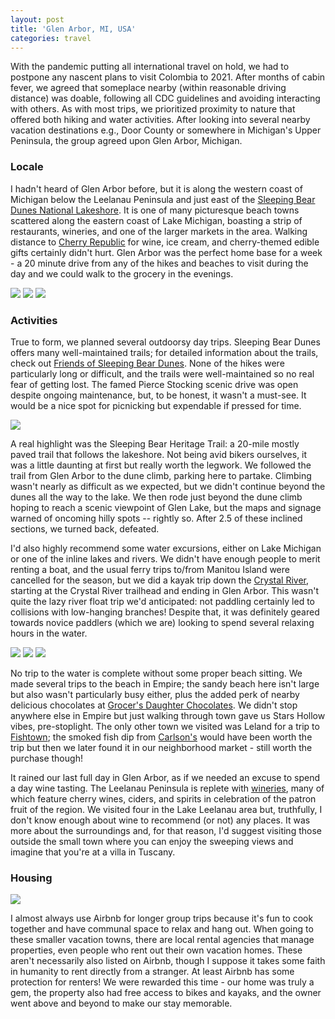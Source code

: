 ```yaml
---
layout: post
title: 'Glen Arbor, MI, USA'
categories: travel
---
```


With the pandemic putting all international travel on hold, we had to postpone any nascent plans to visit Colombia to 2021. After months of cabin fever, we agreed that someplace nearby (within reasonable driving distance) was doable, following all CDC guidelines and avoiding interacting with others. As with most trips, we prioritized proximity to nature that offered both hiking and water activities. After looking into several nearby vacation destinations e.g., Door County or somewhere in Michigan's Upper Peninsula, the group agreed upon Glen Arbor, Michigan.

### Locale

I hadn't heard of Glen Arbor before, but it is along the western coast of Michigan below the Leelanau Peninsula and just east of the [Sleeping Bear Dunes National Lakeshore](https://www.nps.gov/slbe/index.htm). It is one of many picturesque beach towns scattered along the eastern coast of Lake Michigan, boasting a strip of restaurants, wineries, and one of the larger markets in the area. Walking distance to [Cherry Republic](https://cherryrepublic.com/locations/glen-arbor/) for wine, ice cream, and cherry-themed edible gifts certainly didn't hurt. Glen Arbor was the perfect home base for a week - a 20 minute drive from any of the hikes and beaches to visit during the day and we could walk to the grocery in the evenings.

<p class="imagecont three">
  <a href="/assets/glen_arbor/m22.jpg" data-lightbox="glen_arbor" data-title="M22 wine patio"><img src="/assets/glen_arbor/m22.jpg"/></a>
  <a href="/assets/glen_arbor/cyclery.jpg" data-lightbox="glen_arbor" data-title="The Cyclery bike rental shop"><img src="/assets/glen_arbor/cyclery.jpg" /></a>
  <a href="/assets/glen_arbor/cherry_republic.jpg" data-lightbox="glen_arbor" data-title="Cherry Republic"><img src="/assets/glen_arbor/cherry_republic.jpg" /></a>
</p>

### Activities

True to form, we planned several outdoorsy day trips. Sleeping Bear Dunes offers many well-maintained trails; for detailed information about the trails, check out [Friends of Sleeping Bear Dunes](https://friendsofsleepingbear.org/trails/). None of the hikes were particularly long or difficult, and the trails were well-maintained so no real fear of getting lost. The famed Pierce Stocking scenic drive was open despite ongoing maintenance, but, to be honest, it wasn't a must-see. It would be a nice spot for picnicking but expendable if pressed for time.

<a href="/assets/glen_arbor/pierce_stocking.jpg" data-lightbox="glen_arbor" data-title="Lake Michigan overlook from viewpoint along the Pierce Stocking scenic drive"><img class="image float-left travel blog" src="/assets/glen_arbor/pierce_stocking.jpg"/></a>

A real highlight was the Sleeping Bear Heritage Trail: a 20-mile mostly paved trail that follows the lakeshore. Not being avid bikers ourselves, it was a little daunting at first but really worth the legwork. We followed the trail from Glen Arbor to the dune climb, parking here to partake. Climbing wasn't nearly as difficult as we expected, but we didn't continue beyond the dunes all the way to the lake. We then rode just beyond the dune climb hoping to reach a scenic viewpoint of Glen Lake, but the maps and signage warned of oncoming hilly spots -- rightly so. After 2.5 of these inclined sections, we turned back, defeated.

I'd also highly recommend some water excursions, either on Lake Michigan or one of the inline lakes and rivers. We didn't have enough people to merit renting a boat, and the usual ferry trips to/from Manitou Island were cancelled for the season, but we did a kayak trip down the [Crystal River](https://www.leelanauconservancy.org/naturalarea/crystal-river-natural-area/), starting at the Crystal River trailhead and ending in Glen Arbor. This wasn't quite the lazy river float trip we'd anticipated: not paddling certainly led to collisions with low-hanging branches! Despite that, it was definitely geared towards novice paddlers (which we are) looking to spend several relaxing hours in the water.

<p class="imagecont three">
  <a href="/assets/glen_arbor/campground_beach.jpg" data-lightbox="glen_arbor" data-title="Secluded beach at the D.H. Day campground">
  <img src="/assets/glen_arbor/campground_beach.jpg"/></a>
  <a href="/assets/glen_arbor/kayaking.jpg" data-lightbox="glen_arbor" data-title="Kayaking down the Crystal River"><img src="/assets/glen_arbor/kayaking.jpg"/></a>
  <a href="/assets/glen_arbor/empire_sunset.jpg" data-lightbox="glen_arbor" data-title="Sunset at Empire beach"><img src="/assets/glen_arbor/empire_sunset.jpg" /></a>
 </p>

No trip to the water is complete without some proper beach sitting. We made several trips to the beach in Empire; the sandy beach here isn't large but also wasn't particularly busy either, plus the added perk of nearby delicious chocolates at [Grocer's Daughter Chocolates](https://www.grocersdaughter.com/). We didn't stop anywhere else in Empire but just walking through town gave us Stars Hollow vibes, pre-stoplight. The only other town we visited was Leland for a trip to [Fishtown](https://www.fishtownmi.org/visit/shops-and-charters/); the smoked fish dip from [Carlson's](http://www.carlsonsfish.com/) would have been worth the trip but then we later found it in our neighborhood market - still worth the purchase though!

It rained our last full day in Glen Arbor, as if we needed an excuse to spend a day wine tasting. The Leelanau Peninsula is replete with [wineries](https://www.lpwines.com/maps/), many of which feature cherry wines, ciders, and spirits in celebration of the patron fruit of the region. We visited four in the Lake Leelanau area but, truthfully, I don't know enough about wine to recommend (or not) any places. It was more about the surroundings and, for that reason, I'd suggest visiting those outside the small town where you can enjoy the sweeping views and imagine that you're at a villa in Tuscany.

### Housing

<a href="/assets/glen_arbor/house.jpg" data-lightbox="glen_arbor" data-title="Rental house"><img class="image float-right travel blog" src="/assets/glen_arbor/house.jpg" /></a>

I almost always use Airbnb for longer group trips because it's fun to cook together and have communal space to relax and hang out. When going to these smaller vacation towns, there are local rental agencies that manage properties, even people who rent out their own vacation homes. These aren't necessarily also listed on Airbnb, though I suppose it takes some faith in humanity to rent directly from a stranger. At least Airbnb has some protection for renters! We were rewarded this time - our home was truly a gem, the property also had free access to bikes and kayaks, and the owner went above and beyond to make our stay memorable.
